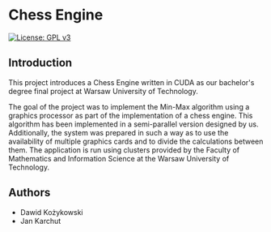 # Chess Engine
[![License: GPL v3](https://img.shields.io/badge/License-GPLv3-blue.svg)](https://www.gnu.org/licenses/gpl-3.0)

## Introduction

This project introduces a Chess Engine written in CUDA as our bachelor's degree final project at Warsaw University of Technology.

The goal of the project was to implement the Min-Max algorithm using a graphics processor as part of the implementation of a chess engine. This algorithm has been implemented in a semi-parallel version designed by us. Additionally, the system was prepared in such a way as to use the availability of multiple graphics cards and to divide the calculations between them. The application is run using clusters provided by the Faculty of Mathematics and Information Science at the Warsaw University of Technology. 

## Authors

- Dawid Kożykowski
- Jan Karchut 
